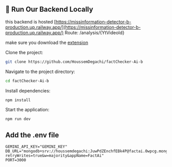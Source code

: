 ## 🚀 Run Our Backend Locally

this backend is hosted [https://missinformation-detector-b-production.up.railway.app/](https://missinformation-detector-b-production.up.railway.app/)
Route: /analysis/{YtVideoId}

make sure you download the [extension](https://github.com/HoussemDegachi/FactChecker-Ai)

Clone the project:

```bash
git clone https://github.com/HoussemDegachi/factChecker-Ai-b
```

Navigate to the project directory:

```bash
cd factChecker-Ai-b
```

Install dependencies:

```bash
npm install
```

Start the application:

```bash
npm run dev
```

## Add the .env file

```env
GEMINI_API_KEY="GEMINI_KEY"
DB_URL="mongodb+srv://houssemdegachi:JuwPdZEnchfEBk4P@factai.0wpcg.mongodb.net/?retryWrites=true&w=majority&appName=FactAi"
PORT=3000
```

